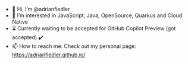 - 👋 Hi, I’m @adrianfiedler
- 👀 I’m interested in JavaScript, Java, OpenSource, Quarkus and Cloud Native
- ⌛ Currently waiting to be accepted for GitHub Copilot Preview (got accepted) ✔️
- 📫 How to reach me: Check out my personal page: https://adrianfiedler.github.io/

<!---
adrianfiedler/adrianfiedler is a ✨ special ✨ repository because its `README.md` (this file) appears on your GitHub profile.
You can click the Preview link to take a look at your changes.
--->
